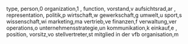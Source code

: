 type,
person,0
organization,1
,
function,
vorstand,v
aufsichtsrad,ar
,
representation,
politik,p
wirtschaft,w
gewerkschaft,g
umwelt,u
sport,s
wissenschaft,wi
marketing,ma
vertrieb,ve
finanzen,f
verwaltung,ver
operations,o
unternehmensstrategie,un
kommunikation,k
einkauf,e
,
position,
vorsitz,vo
stellvertreter,st
mitglied in der vfb organisation,m
